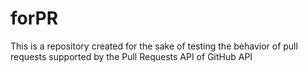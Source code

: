 # forPR

This is a repository created for the sake of testing the behavior of pull requests supported by the Pull Requests API of GitHub API
